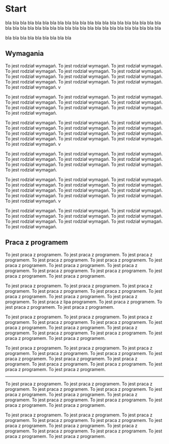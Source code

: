 # Start
bla bla bla bla bla bla bla bla bla bla bla bla bla bla bla bla bla bla bla bla bla bla bla bla bla bla bla bla bla bla bla bla bla  bla bla bla bla bla bla bla bla bla 

bla bla bla bla bla bla bla bla bla 

## Wymagania

To jest rodział wymagań. To jest rodział wymagań. To jest rodział wymagań. To jest rodział wymagań. To jest rodział wymagań. To jest rodział wymagań. To jest rodział wymagań. To jest rodział wymagań. To jest rodział wymagań. To jest rodział wymagań. To jest rodział wymagań. To jest rodział wymagań. To jest rodział wymagań. v




To jest rodział wymagań. To jest rodział wymagań. To jest rodział wymagań. To jest rodział wymagań. To jest rodział wymagań. To jest rodział wymagań. 
To jest rodział wymagań. To jest rodział wymagań. To jest rodział wymagań. To jest rodział wymagań. 





To jest rodział wymagań. To jest rodział wymagań. To jest rodział wymagań. To jest rodział wymagań. To jest rodział wymagań. To jest rodział wymagań. To jest rodział wymagań. To jest rodział wymagań. To jest rodział wymagań. To jest rodział wymagań. To jest rodział wymagań. To jest rodział wymagań. To jest rodział wymagań. v




To jest rodział wymagań. To jest rodział wymagań. To jest rodział wymagań. To jest rodział wymagań. To jest rodział wymagań. To jest rodział wymagań. 
To jest rodział wymagań. To jest rodział wymagań. To jest rodział wymagań. To jest rodział wymagań. 




To jest rodział wymagań. To jest rodział wymagań. To jest rodział wymagań. To jest rodział wymagań. To jest rodział wymagań. To jest rodział wymagań. To jest rodział wymagań. To jest rodział wymagań. To jest rodział wymagań. To jest rodział wymagań. To jest rodział wymagań. To jest rodział wymagań. To jest rodział wymagań. v




To jest rodział wymagań. To jest rodział wymagań. To jest rodział wymagań. To jest rodział wymagań. To jest rodział wymagań. To jest rodział wymagań. 
To jest rodział wymagań. To jest rodział wymagań. To jest rodział wymagań. To jest rodział wymagań. 







## Praca z programem

To jest praca z programem. To jest praca z programem. To jest praca z programem. To jest praca z programem. To jest praca z programem. To jest praca z programem. To jest praca z programem. To jest praca z programem. To jest praca z programem. To jest praca z programem. To jest praca z programem. To jest praca z programem. 



To jest praca z programem. To jest praca z programem. To jest praca z programem. To jest praca z programem. To jest praca z programem. To jest praca z programem. To jest praca z programem. To jest praca z programem. To jest praca z lipa programem. To jest praca z programem. To jest praca z programem. To jest praca z programem. 








To jest praca z programem. To jest praca z programem. To jest praca z programem. To jest praca z programem. To jest praca z programem. To jest praca z programem. To jest praca z programem. To jest praca z programem. To jest praca z programem. To jest praca z programem. To jest praca z programem. To jest praca z programem. 




To jest praca z programem. To jest praca z programem. To jest praca z programem. To jest praca z programem. To jest praca z programem. To jest praca z programem. To jest praca z programem. To jest praca z programem. To jest praca z programem. To jest praca z programem. To jest praca z programem. To jest praca z programem. 




---

To jest praca z programem. To jest praca z programem. To jest praca z programem. To jest praca z programem. To jest praca z programem. To jest praca z programem. To jest praca z programem. To jest praca z programem. To jest praca z programem. To jest praca z programem. To jest praca z programem. To jest praca z programem. 



To jest praca z programem. To jest praca z programem. To jest praca z programem. To jest praca z programem. To jest praca z programem. To jest praca z programem. To jest praca z programem. To jest praca z programem. To jest praca z programem. To jest praca z programem. To jest praca z programem. To jest praca z programem. 



